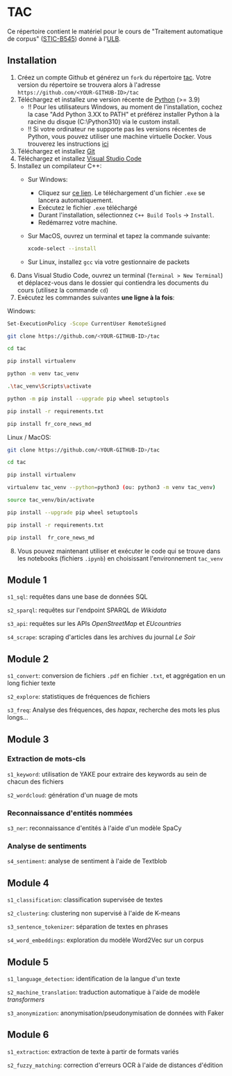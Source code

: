 # TAC

Ce répertoire contient le matériel pour le cours de "Traitement automatique de corpus" ([STIC-B545](https://www.ulb.be/fr/programme/stic-b545)) donné à l'[ULB](https://ulb.be).

## Installation

1. Créez un compte Github et générez un `fork` du répertoire [tac](https://github.com/madewild/tac). Votre version du répertoire se trouvera alors à l'adresse `https://github.com/<YOUR-GITHUB-ID>/tac`
2. Téléchargez et installez une version récente de [Python](https://www.python.org/downloads/) (>= 3.9)
    - !! Pour les utilisateurs Windows, au moment de l'installation, cochez la case "Add Python 3.XX to PATH" et préférez installer Python à la racine du disque (C:\Python310) via le custom install.
    - !! Si votre ordinateur ne supporte pas les versions récentes de Python, vous pouvez utiliser une machine virtuelle Docker. Vous trouverez les instructions [ici](./Installation_Docker.md)
3. Téléchargez et installez [Git](https://git-scm.com/downloads)
4. Téléchargez et installez [Visual Studio Code](https://code.visualstudio.com/)
5. Installez un compilateur C++:
    - Sur Windows:
        - Cliquez sur [ce lien](https://aka.ms/vs/17/release/vs_BuildTools.exe). Le téléchargement d'un fichier `.exe` se lancera automatiquement.
        - Exécutez le fichier `.exe` téléchargé
        - Durant l'installation, sélectionnez `C++ Build Tools` → `Install`.
        - Redémarrez votre machine.
    - Sur MacOS, ouvrez un terminal et tapez la commande suivante:

        ```bash
        xcode-select --install
        ```

    - Sur Linux, installez `gcc` via votre gestionnaire de packets
6. Dans Visual Studio Code, ouvrez un terminal (`Terminal > New Terminal`) et déplacez-vous dans le dossier qui contiendra les documents du cours (utilisez la commande `cd`)
7. Exécutez les commandes suivantes **une ligne à la fois**:

Windows:

```bash
Set-ExecutionPolicy -Scope CurrentUser RemoteSigned

git clone https://github.com/<YOUR-GITHUB-ID>/tac

cd tac

pip install virtualenv

python -m venv tac_venv

.\tac_venv\Scripts\activate

python -m pip install --upgrade pip wheel setuptools

pip install -r requirements.txt

pip install fr_core_news_md

```

Linux / MacOS:

```bash
git clone https://github.com/<YOUR-GITHUB-ID>/tac

cd tac

pip install virtualenv

virtualenv tac_venv --python=python3 (ou: python3 -m venv tac_venv)

source tac_venv/bin/activate

pip install --upgrade pip wheel setuptools

pip install -r requirements.txt

pip install  fr_core_news_md
```

8. Vous pouvez maintenant utiliser et exécuter le code qui se trouve dans les notebooks (fichiers `.ipynb`) en choisissant l'environnement `tac_venv`

## Module 1

`s1_sql`: requêtes dans une base de données SQL

`s2_sparql`: requêtes sur l'endpoint SPARQL de _Wikidata_

`s3_api`: requêtes sur les APIs _OpenStreetMap_ et _EUcountries_

`s4_scrape`: scraping d'articles dans les archives du journal _Le Soir_

## Module 2

`s1_convert`: conversion de fichiers `.pdf` en fichier `.txt`, et aggrégation en un long fichier texte

`s2_explore`: statistiques de fréquences de fichiers

`s3_freq`: Analyse des fréquences, des _hapax_, recherche des mots les plus longs...

## Module 3

### Extraction de mots-cls

`s1_keyword`: utilisation de YAKE pour extraire des keywords au sein de chacun des fichiers

`s2_wordcloud`: génération d'un nuage de mots

### Reconnaissance d'entités nommées

`s3_ner`: reconnaissance d'entités à l'aide d'un modèle SpaCy

### Analyse de sentiments

`s4_sentiment`: analyse de sentiment à l'aide de Textblob

## Module 4

`s1_classification`: classification supervisée de textes

`s2_clustering`: clustering non supervisé à l'aide de K-means

`s3_sentence_tokenizer`: séparation de textes en phrases

`s4_word_embeddings`: exploration du modèle Word2Vec sur un corpus

## Module 5

`s1_language_detection`: identification de la langue d'un texte

`s2_machine_translation`: traduction automatique à l'aide de modèle _transformers_

`s3_anonymization`: anonymisation/pseudonymisation de données with Faker

## Module 6

`s1_extraction`: extraction de texte à partir de formats variés

`s2_fuzzy_matching`: correction d'erreurs OCR à l'aide de distances d'édition
